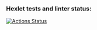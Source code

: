 ### Hexlet tests and linter status:
[![Actions Status](https://github.com/CodingKarp/data-analytics-project-96/actions/workflows/hexlet-check.yml/badge.svg)](https://github.com/CodingKarp/data-analytics-project-96/actions)